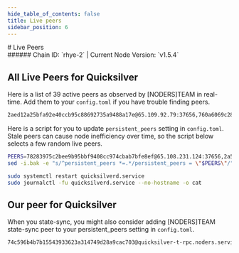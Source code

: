 ```yaml
---
hide_table_of_contents: false
title: Live peers
sidebar_position: 6
---
```


<div class="h1-with-icon icon-quicksilver">
# Live Peers
</div>
###### Chain ID: `rhye-2` | Current Node Version: `v1.5.4`

## All Live Peers for Quicksilver
Here is a list of 39 active peers as observed by [NODERS]TEAM in real-time. Add them to your `config.toml` if you have trouble finding peers.

```bash
2aed12a25bfa92e40ccb95c88692735a9488a17e@65.109.92.79:37656,760a6069c28f0b54548a656518471ca2b60481c6@135.181.133.249:16656,8dcd0e09cabdb4fb57bac48636ddb8df25672cb1@65.109.39.223:26686,5a3c424c19d9ab694190a7805a2b1a146460d752@65.108.2.27:26656,41eed5cd425a67fff4ce81084e217e470fd76344@85.10.197.17:33656,16949909d970a8a5c0ac4239104262a1b885730c@116.202.217.20:60956,3519e61e653db97f5d1c7f1bec9b0072bca4d5fe@144.76.45.59:16656,f7ef0268d8348c7f4413d476ecdc2dcfb48c3b53@142.132.202.92:32356,ee6bae1a6d4a1e07f1e4bc7963cabedc6b73426e@94.130.137.119:26656,4657f913d7415096850731450198c2b044a26866@5.22.223.252:26656,17574de80eeda21ae1ed94e162ad55b58914c6fa@135.181.210.171:20026,78283975c2bee9b95bbf9408cc974cbab7bfe8ef@65.108.231.124:37656,1bea687fdcde91698f654977540fb8814bcf05c6@212.23.222.220:26456,1d5a1818a6c4158daeae8bb1374511e79c6d3b5c@65.21.200.161:11656,14f759decfc140208c6f438d20eb756519688fea@65.21.136.219:21026,7fe3007cba4de49584cbdad9489ffecfc9651c57@65.108.79.246:26673,532625a997a6f891405202968607f72afe004f15@202.61.225.157:26666,d5519e378247dfb61dfe90652d1fe3e2b3005a5b@65.109.68.190:11156,018afd4c3a45522ccf3727898442d377805b8d2c@65.108.230.113:20026,2a577a2f1a3c9e6fdcf19659af4ecc48f4525274@135.181.215.115:26776,bd4957d43b74ae9f6dd55e219cb4db21edacd86d@65.108.192.123:21656,0265044736c3b59fb4982f3650cadebe457df561@167.86.99.7:16656,e7e70d20593e09c6dfbf479b7e654966607553b8@176.9.245.157:26656,f3dac81d784c4bed8a3e3fab6a1fd60797433276@95.216.102.121:61156,f23a0ba36c6126779999b6c2f935349c6a8827da@65.21.112.220:2050,f5dad1992343dcfa00971e5ae886d0c8e1272d3f@51.89.14.181:26656,5fc67b60aff6ce69e7b183cb35d045add8f3cf8e@65.109.65.248:50656,8719ab65bb0fff4196b4561ee6cd0435461eabfa@49.12.84.248:20656,b1400b9b4e0b25a691f70f2843d2c6c8f6d275c8@123.21.222.101:11056,7f0596f0bcf4fa3b5dc7eae3c3233c62a13c438e@135.125.5.29:48656,80a09a8ae70e893789110c7945cb8f324002bfed@88.98.195.228:16656,5c2a752c9b1952dbed075c56c600c3a79b58c395@195.3.220.54:27026,34e9630e71da146c12160e6f8e5cdfe7bcdfa507@144.76.202.120:61056,fd97edb925b849af2a8f34506e61d84683eed59c@65.108.206.118:61056,cbf6e3e751d08af259b3181ecc142f57a7166662@65.109.93.152:37656,e6bf55bc9f08958b7518bea455423375db78d1ef@65.108.13.176:26656,d3d6f6baab1ffbeb380c9150b64a72ce7c60427d@65.108.226.26:30656,ab93bec8994135b468bd7f208132a7702b311729@219.100.163.45:57656,9168ebd70889bfb0176ac07624b9110fce8582cc@95.214.52.138:26676
```

Here is a script for you to update `persistent_peers` setting in `config.toml`. Stale peers can cause node inefficiency over time, so the script below selects a few random live peers.

```bash
PEERS=78283975c2bee9b95bbf9408cc974cbab7bfe8ef@65.108.231.124:37656,2a577a2f1a3c9e6fdcf19659af4ecc48f4525274@135.181.215.115:26776,fd97edb925b849af2a8f34506e61d84683eed59c@65.108.206.118:61056,17574de80eeda21ae1ed94e162ad55b58914c6fa@135.181.210.171:20026,5fc67b60aff6ce69e7b183cb35d045add8f3cf8e@65.109.65.248:50656
sed -i.bak -e "s/^persistent_peers *=.*/persistent_peers = \"$PEERS\"/" ~/.quicksilverd/config/config.toml

sudo systemctl restart quicksilverd.service
sudo journalctl -fu quicksilverd.service --no-hostname -o cat
```

## Our peer for Quicksilver
When you state-sync, you might also consider adding [NODERS]TEAM state-sync peer to your persistent_peers setting in `config.toml`.

```bash
74c596b4b7b15543933623a314749d28a9cac703@quicksilver-t-rpc.noders.services:13656
```